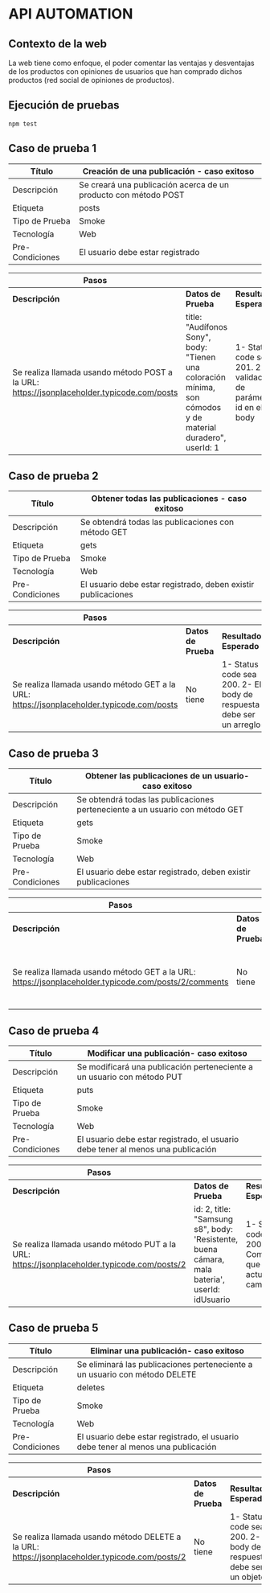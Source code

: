 # API AUTOMATION

## Contexto de la web
La web tiene como enfoque, el poder comentar las ventajas y desventajas de los productos con opiniones de usuarios que han comprado dichos productos (red social de opiniones de productos).

## Ejecución de pruebas

    npm test

## Caso de prueba 1
|Título| Creación de una publicación - caso exitoso|
|--|--|
| Descripción | Se creará una publicación acerca de un producto con método POST |
| Etiqueta | posts |
| Tipo de Prueba | Smoke |
| Tecnología | Web |
| Pre-Condiciones | El usuario debe estar registrado |

|Pasos|  |  |
|--|--|--|
| **Descripción**  | **Datos de Prueba** | **Resultado Esperado** |
|Se realiza llamada usando método POST a la URL: https://jsonplaceholder.typicode.com/posts| title: "Audífonos Sony", body: "Tienen una coloración mínima, son cómodos y de material duradero", userId: 1 |1- Status code sea 201. 							2- validación de parámetro id en el body|

## Caso de prueba 2
|Título| Obtener todas las publicaciones - caso exitoso|
|--|--|
| Descripción | Se obtendrá todas las publicaciones con método GET |
| Etiqueta | gets |
| Tipo de Prueba | Smoke |
| Tecnología | Web |
| Pre-Condiciones | El usuario debe estar registrado, deben existir publicaciones |

|Pasos|  |  |
|--|--|--|
| **Descripción**  | **Datos de Prueba** | **Resultado Esperado** |
|Se realiza llamada usando método GET a la URL: https://jsonplaceholder.typicode.com/posts| No tiene |1- Status code sea 200. 							2- El body de respuesta debe ser un arreglo|

## Caso de prueba 3
|Título| Obtener las publicaciones de un usuario- caso exitoso|
|--|--|
| Descripción | Se obtendrá todas las publicaciones perteneciente a un usuario con método GET |
| Etiqueta | gets |
| Tipo de Prueba | Smoke |
| Tecnología | Web |
| Pre-Condiciones | El usuario debe estar registrado, deben existir publicaciones |

|Pasos|  |  |
|--|--|--|
| **Descripción**  | **Datos de Prueba** | **Resultado Esperado** |
|Se realiza llamada usando método GET a la URL: https://jsonplaceholder.typicode.com/posts/2/comments| No tiene |1- Status code sea 200. 							2- El usuario posee 5 publicaciones|

## Caso de prueba 4
|Título| Modificar una publicación- caso exitoso|
|--|--|
| Descripción | Se modificará una publicación perteneciente a un usuario con método PUT |
| Etiqueta | puts |
| Tipo de Prueba | Smoke |
| Tecnología | Web |
| Pre-Condiciones | El usuario debe estar registrado, el usuario debe tener al menos una publicación |

|Pasos|  |  |
|--|--|--|
| **Descripción**  | **Datos de Prueba** | **Resultado Esperado** |
|Se realiza llamada usando método PUT a la URL: https://jsonplaceholder.typicode.com/posts/2| id: 2, title: "Samsung s8", body: 'Resistente, buena cámara, mala bateria', userId: idUsuario  |1- Status code sea 200. 							2- Comprobar que se actualizó el campo title|

## Caso de prueba 5
|Título| Eliminar una publicación- caso exitoso|
|--|--|
| Descripción | Se eliminará las publicaciones perteneciente a un usuario con método DELETE |
| Etiqueta | deletes |
| Tipo de Prueba | Smoke |
| Tecnología | Web |
| Pre-Condiciones | El usuario debe estar registrado, el usuario debe tener al menos una publicación |

|Pasos|  |  |
|--|--|--|
| **Descripción**  | **Datos de Prueba** | **Resultado Esperado** |
|Se realiza llamada usando método DELETE a la URL: https://jsonplaceholder.typicode.com/posts/2| No tiene  |1- Status code sea 200. 							2- El body de respuesta debe ser un objeto|